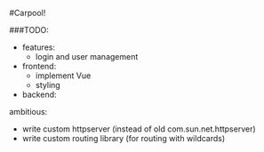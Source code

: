 #Carpool!

###TODO:
- features:
  - login and user management
- frontend:
  - implement Vue    
  - styling
- backend:

ambitious:
  - write custom httpserver (instead of old com.sun.net.httpserver)
  - write custom routing library (for routing with wildcards)  
